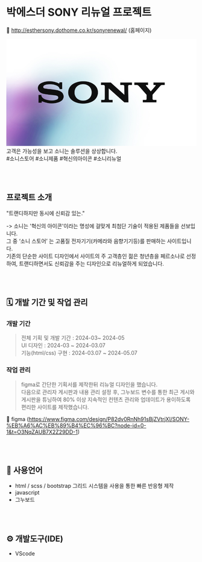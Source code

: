 # 박에스더 SONY 리뉴얼 프로젝트
 🔗 http://esthersony.dothome.co.kr/sonyrenewal/  (홈페이지)
 

<img src="sonyrenewal/img/sonySeo.jpg">
<br>
고객은 가능성을 보고 소니는 솔루션을 상상합니다. 
<br>
#소니스토어 #소니제품 #혁신의아이콘 #소니리뉴얼


<br/><br/>

## 프로젝트 소개

"트랜디하지만 동시에 신뢰감 있는."

-> 소니는 '혁신의 아이콘'이라는 명성에 걸맞게 최첨단 기술이 적용된 제품들을 선보입니다. <br>
그 중 ‘소니 스토어’ 는 고품질 전자기기(카메라와 음향기기등)를 판매하는 사이트입니다.<br>
기존의 단순한 사이트 디자인에서 사이트의 주 고객층인 젊은 청년층을 페르소나로 선정하여,
트랜디하면서도 신뢰감을 주는 디자인으로 리뉴얼하게 되었습니다. 


<br/><br/>

## 🗓 개발 기간 및 작업 관리

### 개발 기간
> 전체 기획 및 개발 기간 : 2024-03~ 2024-05  
> UI 디자인 : 2024-03 ~ 2024-03.07  
> 기능(html/css) 구현 : 2024-03.07 ~ 2024-05.07 

### 작업 관리
> figma로 간단한 기획서를 제작한뒤 리뉴얼 디자인을 했습니다.<br>
    다음으로 관리자 게시판과 내용 관리 설정 후, 그누보드 변수를 통한 최근 게시와 게시판을 튜닝하여
    80% 이상 지속적인 컨텐츠 관리와 업데이트가 용이하도록 편리한 사이트를 제작했습니다.<br>

🔗 figma (https://www.figma.com/design/P82dv0RnNh91sBjZVtrjXl/SONY-%EB%A6%AC%EB%89%B4%EC%96%BC?node-id=0-1&t=O3NqZAUB7X2Z29DD-1)


<br/><br/>


## 💬 사용언어
- html / scss / bootstrap 그리드 시스템을 사용을 통한 빠른 반응형 제작
- javascript
- 그누보드

<br/><br/>

## ⚙ 개발도구(IDE)
- VScode